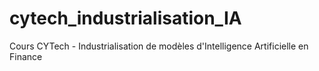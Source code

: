 # cytech_industrialisation_IA
Cours CYTech - Industrialisation de modèles d'Intelligence Artificielle en Finance 
